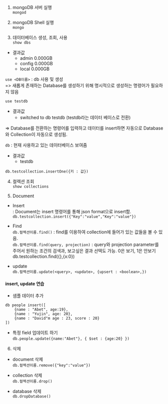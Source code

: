 1. mongoDB 서버 실행  
`mongod`

2. mongoDB Shell 실행  
`mongo`

3. 데이터베이스 생성, 조회, 사용  
`show dbs`  
- 결과값
    - admin 0.000GB
    - config 0.000GB
    - local 0.000GB

`use <DB이름>` : db 사용 및 생성  
=> 새롭게 존재하는 Database를 생성하기 위해 명시적으로 생성하는 명령어가 필요하지 않음

`use testdb`
- 결과값
    - switched to db testdb (testdb라는 데이터 베이스로 전환)  

=> Database를 전환하는 명령어를 입력하고 데이터를 insert하면 자동으로 Database와 Collection이 자동으로 생성됨.

`db` : 현재 사용하고 있는 데이터베이스 보여줌  
- 결과값 
    - testdb

`db.testcollection.insertOne({키 : 값})`


4. 컬렉션 조회  
`show collections`

5. Document

- Insert  
: Document는 insert 명령어를 통해 json format으로 insert함.  
`db.testcollection.insert({"Key":"value","Key":"value"})`

- Find  
`db.컬렉션이름.find()` : find를 이용하여 collection에 들어가 있는 값들을 볼 수 있음.  
`db.컬렉션이름.find(query, projection)` : query와 projection parameter를 주어서 원하는 조건의 검색과, 보고싶은 결과 선택도 가능. 0은 보기, 1은 안보기
db.testcollection.find({},{x:0})

- update  
`db.컬렉션이름.update(<query>, <update>, {upsert : <boolean>,})`


#### insert, update 연습
- 샘플 데이터 추가  
```shell
db people insert([  
    {name : "Abet", age:19},  
    {name : "Yujin", age: 20},
    {name : "David"m age : 23, score : 20}
])
```

- 특정 field 업데이트 하기  
`db.people.update({name:"Abet"}, { $set : {age:20} })`


6. 삭제
- document 삭제  
`db.컬렉션이름.remove({"key":"value"})`

- collection 삭제  
`db.컬렉션이름.drop()`

- database 삭제  
`db.dropDatabase()`
